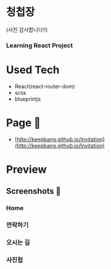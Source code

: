 # 청첩장
(사진 감사합니다!!)

### Learning React Project

# Used Tech
- React(react-router-dom)
- scss
- blueprintjs

# Page 🎇
- [http://keepbang.github.io/Invitation](http://keepbang.github.io/Invitation)

# Preview

## Screenshots 📸

### Home

### 연락하기

### 오시는 길

### 사진첩

  
